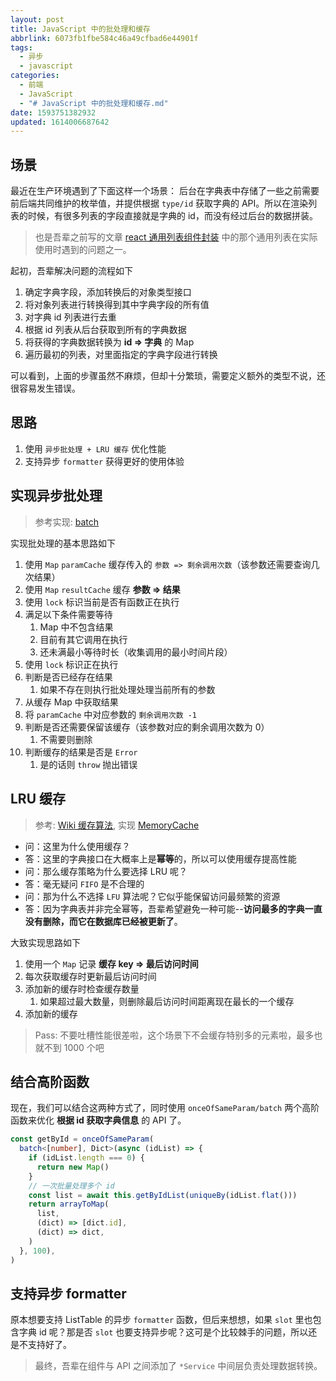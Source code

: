 ```yaml
---
layout: post
title: JavaScript 中的批处理和缓存
abbrlink: 6073fb1fbe584c46a49cfbad6e44901f
tags:
  - 异步
  - javascript
categories:
  - 前端
  - JavaScript
  - "# JavaScript 中的批处理和缓存.md"
date: 1593751382932
updated: 1614006687642
---
```


## 场景

最近在生产环境遇到了下面这样一个场景：
后台在字典表中存储了一些之前需要前后端共同维护的枚举值，并提供根据 `type/id` 获取字典的 API。所以在渲染列表的时候，有很多列表的字段直接就是字典的 id，而没有经过后台的数据拼装。

> 也是吾辈之前写的文章 [react 通用列表组件封装](/p/c55a6470683e498f92ba05d7ff710b3a) 中的那个通用列表在实际使用时遇到的问题之一。

起初，吾辈解决问题的流程如下

1. 确定字典字段，添加转换后的对象类型接口
2. 将对象列表进行转换得到其中字典字段的所有值
3. 对字典 id 列表进行去重
4. 根据 id 列表从后台获取到所有的字典数据
5. 将获得的字典数据转换为 **id => 字典** 的 Map
6. 遍历最初的列表，对里面指定的字典字段进行转换

可以看到，上面的步骤虽然不麻烦，但却十分繁琐，需要定义额外的类型不说，还很容易发生错误。

## 思路

1. 使用 `异步批处理 + LRU 缓存` 优化性能
2. 支持异步 `formatter` 获得更好的使用体验

## 实现异步批处理

> 参考实现: [batch](https://github.com/rxliuli/rx-util/blob/dev/src/module/function/batch.ts)

实现批处理的基本思路如下

1. 使用 `Map` `paramCache` 缓存传入的 `参数 => 剩余调用次数`（该参数还需要查询几次结果）
2. 使用 `Map` `resultCache` 缓存 **参数 => 结果**
3. 使用 `lock` 标识当前是否有函数正在执行
4. 满足以下条件需要等待
   1. Map 中不包含结果
   2. 目前有其它调用在执行
   3. 还未满最小等待时长（收集调用的最小时间片段）
5. 使用 `lock` 标识正在执行
6. 判断是否已经存在结果
   1. 如果不存在则执行批处理处理当前所有的参数
7. 从缓存 Map 中获取结果
8. 将 `paramCache` 中对应参数的 `剩余调用次数 -1`
9. 判断是否还需要保留该缓存（该参数对应的剩余调用次数为 0）
   1. 不需要则删除
10. 判断缓存的结果是否是 `Error`
    1. 是的话则 `throw` 抛出错误

## LRU 缓存

> 参考: [Wiki 缓存算法](https://en.wikipedia.org/wiki/Cache_replacement_policies), 实现 [MemoryCache](https://github.com/rxliuli/rx-util/blob/dev/src/module/cache/MemoryCache.ts)

- 问：这里为什么使用缓存？
- 答：这里的字典接口在大概率上是**幂等**的，所以可以使用缓存提高性能
- 问：那么缓存策略为什么要选择 LRU 呢？
- 答：毫无疑问 `FIFO` 是不合理的
- 问：那为什么不选择 `LFU` 算法呢？它似乎能保留访问最频繁的资源
- 答：因为字典表并非完全幂等，吾辈希望避免一种可能--**访问最多的字典一直没有删除，而它在数据库已经被更新了**。

大致实现思路如下

1. 使用一个 `Map` 记录 **缓存 key => 最后访问时间**
2. 每次获取缓存时更新最后访问时间
3. 添加新的缓存时检查缓存数量
   1. 如果超过最大数量，则删除最后访问时间距离现在最长的一个缓存
4. 添加新的缓存

> Pass: 不要吐槽性能很差啦，这个场景下不会缓存特别多的元素啦，最多也就不到 1000 个吧

## 结合高阶函数

现在，我们可以结合这两种方式了，同时使用 `onceOfSameParam/batch` 两个高阶函数来优化 **根据 id 获取字典信息** 的 API 了。

```ts
const getById = onceOfSameParam(
  batch<[number], Dict>(async (idList) => {
    if (idList.length === 0) {
      return new Map()
    }
    // 一次批量处理多个 id
    const list = await this.getByIdList(uniqueBy(idList.flat()))
    return arrayToMap(
      list,
      (dict) => [dict.id],
      (dict) => dict,
    )
  }, 100),
)
```

## 支持异步 formatter

原本想要支持 ListTable 的异步 `formatter` 函数，但后来想想，如果 `slot` 里也包含字典 id 呢？那是否 `slot` 也要支持异步呢？这可是个比较棘手的问题，所以还是不支持好了。

> 最终，吾辈在组件与 API 之间添加了 `*Service` 中间层负责处理数据转换。
